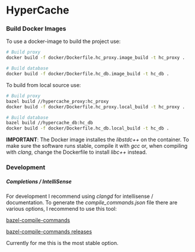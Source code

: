 # HyperCache


### Build Docker Images

To use a docker-image to build the project use:

```bash
# Build proxy
docker build -f docker/Dockerfile.hc_proxy.image_build -t hc_proxy .

# Build database
docker build -f docker/Dockerfile.hc_db.image_build -t hc_db .
```

To build from local source use:

```bash
# Build proxy
bazel build //hypercache_proxy:hc_proxy
docker build -f docker/Dockerfile.hc_proxy.local_build -t hc_proxy .

# Build database
bazel build //hypercache_db:hc_db
docker build -f docker/Dockerfile.hc_db.local_build -t hc_db .
```

**IMPORTANT**:
The Docker image installes the *libstdc++* on the container. To make sure the software runs stable, compile it with *gcc* or, when compiling with *clang*, change the Dockerfile to install *libc++* instead.


### Development


##### Completions / IntelliSense

For development I recommend using *clangd* for intellisense / documentation.
To generate the *compile_commands.json* file there are various options, I recommend to use this tool:

[bazel-compile-commands](https://github.com/kiron1/bazel-compile-commands)

[bazel-compile-commands releases](https://github.com/kiron1/bazel-compile-commands/releases)

Currently for me this is the most stable option.
